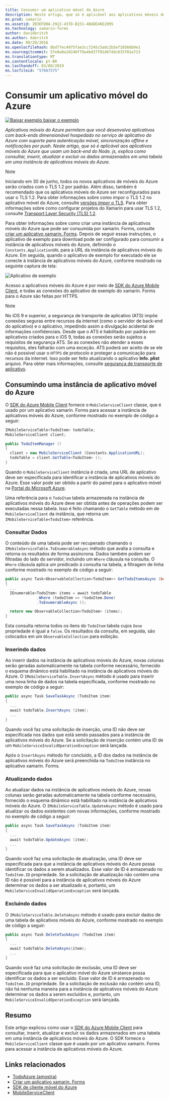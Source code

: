 ```yaml
---
title: Consumir um aplicativo móvel do Azure
description: Neste artigo, que só é aplicável aos aplicativos móveis do Azure que usam um back-end do Node. js, explica como consultar, inserir, atualizar e excluir os dados armazenados em uma tabela em uma instância de aplicativos móveis do Azure.
ms.prod: xamarin
ms.assetid: 2B3EFD0A-2922-437D-B151-4B4DE46E2095
ms.technology: xamarin-forms
author: davidbritch
ms.author: dabritch
ms.date: 09/20/2016
ms.openlocfilehash: 8bd77ec4975fae3cc7245c5adc2b5ef18568b9e1
ms.sourcegitcommit: 57e8a0a10246ff9a4bd37f01d67ddc635f81e723
ms.translationtype: MT
ms.contentlocale: pt-BR
ms.lasthandoff: 03/08/2019
ms.locfileid: "57667575"
---
```

# <a name="consuming-an-azure-mobile-app"></a>Consumir um aplicativo móvel do Azure

[![Baixar exemplo](~/media/shared/download.png) baixar o exemplo](https://developer.xamarin.com/samples/xamarin-forms/WebServices/TodoAzure/)

_Aplicativos móveis do Azure permitem que você desenvolva aplicativos com back-ends dimensionável hospedado no serviço de aplicativo do Azure com suporte para autenticação móvel, sincronização offline e notificações por push. Neste artigo, que só é aplicável aos aplicativos móveis do Azure que usam um back-end do Node. js, explica como consultar, inserir, atualizar e excluir os dados armazenados em uma tabela em uma instância de aplicativos móveis do Azure._

> [!NOTE]
> Iniciando em 30 de junho, todos os novos aplicativos de móveis do Azure serão criados com o TLS 1.2 por padrão. Além disso, também é recomendado que os aplicativos móveis do Azure ser reconfigurados para usar o TLS 1.2. Para obter informações sobre como impor o TLS 1.2 no aplicativo móvel do Azure, consulte [versões impor o TLS](/azure/app-service/app-service-web-tutorial-custom-ssl#enforce-tls-versions). Para obter informações sobre como configurar projetos do Xamarin para usar TLS 1.2, consulte [Transport Layer Security (TLS) 1.2](~/cross-platform/app-fundamentals/transport-layer-security.md).

Para obter informações sobre como criar uma instância de aplicativos móveis do Azure que pode ser consumida por xamarin. Forms, consulte [criar um aplicativo xamarin. Forms](https://azure.microsoft.com/documentation/articles/app-service-mobile-xamarin-forms-get-started/). Depois de seguir essas instruções, o aplicativo de exemplo para download pode ser configurado para consumir a instância de aplicativos móveis do Azure, definindo o `Constants.ApplicationURL` para a URL da instância de aplicativos móveis do Azure. Em seguida, quando o aplicativo de exemplo for executado ele se conecte à instância de aplicativos móveis do Azure, conforme mostrado na seguinte captura de tela:

![](azure-images/portal.png "Aplicativo de exemplo")

Acesso a aplicativos móveis do Azure é por meio de [SDK do Azure Mobile Client](https://www.nuget.org/packages/Microsoft.Azure.Mobile.Client/), e todas as conexões do aplicativo de exemplo do xamarin. Forms para o Azure são feitas por HTTPS.

> [!NOTE]
> No iOS 9 e superior, a segurança de transporte de aplicativo (ATS) impõe conexões seguras entre recursos da internet (como o servidor de back-end do aplicativo) e o aplicativo, impedindo assim a divulgação acidental de informações confidenciais. Desde que o ATS é habilitado por padrão em aplicativos criados para o iOS 9, todas as conexões serão sujeitos a requisitos de segurança ATS. Se as conexões não atender a esses requisitos, eles falharão com uma exceção.
> ATS poderá ser aceito de se ele não é possível usar o `HTTPS` de protocolo e proteger a comunicação para recursos da internet. Isso pode ser feito atualizando o aplicativo **Info. plist** arquivo. Para obter mais informações, consulte [segurança de transporte de aplicativo](~/ios/app-fundamentals/ats.md).

## <a name="consuming-an-azure-mobile-app-instance"></a>Consumindo uma instância de aplicativo móvel do Azure

O [SDK do Azure Mobile Client](https://www.nuget.org/packages/Microsoft.Azure.Mobile.Client/) fornece o `MobileServiceClient` classe, que é usado por um aplicativo xamarin. Forms para acessar a instância de aplicativos móveis do Azure, conforme mostrado no exemplo de código a seguir:

```csharp
IMobileServiceTable<TodoItem> todoTable;
MobileServiceClient client;

public TodoItemManager ()
{
  client = new MobileServiceClient (Constants.ApplicationURL);
  todoTable = client.GetTable<TodoItem> ();
}
```

Quando o `MobileServiceClient` instância é criada, uma URL de aplicativo deve ser especificada para identificar a instância de aplicativos móveis do Azure. Esse valor pode ser obtido a partir do painel para o aplicativo móvel na [Portal do Microsoft Azure](https://portal.azure.com/).

Uma referência para o `TodoItem` tabela armazenada na instância de aplicativos móveis do Azure deve ser obtida antes de operações podem ser executadas nessa tabela. Isso é feito chamando o `GetTable` método em de `MobileServiceClient` da instância, que retorna um `IMobileServiceTable<TodoItem>` referência.

### <a name="querying-data"></a>Consultar Dados

O conteúdo de uma tabela pode ser recuperado chamando o `IMobileServiceTable.ToEnumerableAsync` método que avalia a consulta e retorna os resultados de forma assíncrona. Dados também podem ser filtradas do lado do servidor, incluindo um `Where` cláusula na consulta. O `Where` cláusula aplica um predicado à consulta na tabela, a filtragem de linha conforme mostrado no exemplo de código a seguir:

```csharp
public async Task<ObservableCollection<TodoItem>> GetTodoItemsAsync (bool syncItems = false)
{
  ...
  IEnumerable<TodoItem> items = await todoTable
              .Where (todoItem => !todoItem.Done)
              .ToEnumerableAsync ();

  return new ObservableCollection<TodoItem> (items);
}
```

Esta consulta retorna todos os itens do `TodoItem` tabela cujos `Done` propriedade é igual a `false`. Os resultados da consulta, em seguida, são colocados em um `ObservableCollection` para exibição.

### <a name="inserting-data"></a>Inserindo dados

Ao inserir dados na instância de aplicativos móveis do Azure, novas colunas serão geradas automaticamente na tabela conforme necessário, fornecido o esquema dinâmico está habilitado na instância de aplicativos móveis do Azure. O `IMobileServiceTable.InsertAsync` método é usado para inserir uma nova linha de dados na tabela especificada, conforme mostrado no exemplo de código a seguir:

```csharp
public async Task SaveTaskAsync (TodoItem item)
{
  ...
  await todoTable.InsertAsync (item);
  ...
}
```

Quando você faz uma solicitação de inserção, uma ID não deve ser especificada nos dados que está sendo passados para a instância de aplicativos móveis do Azure. Se a solicitação de inserção contém uma ID de um `MobileServiceInvalidOperationException` será lançada.

Após o `InsertAsync` método for concluído, a ID dos dados na instância de aplicativos móveis do Azure será preenchida na `TodoItem` instância no aplicativo xamarin. Forms.

### <a name="updating-data"></a>Atualizando dados

Ao atualizar dados na instância de aplicativos móveis do Azure, novas colunas serão geradas automaticamente na tabela conforme necessário, fornecido o esquema dinâmico está habilitado na instância de aplicativos móveis do Azure. O `IMobileServiceTable.UpdateAsync` método é usado para atualizar os dados existentes com novas informações, conforme mostrado no exemplo de código a seguir:

```csharp
public async Task SaveTaskAsync (TodoItem item)
{
  ...
  await todoTable.UpdateAsync (item);
  ...
}
```

Quando você faz uma solicitação de atualização, uma ID deve ser especificada para que a instância de aplicativos móveis do Azure possa identificar os dados a serem atualizados. Esse valor de ID é armazenado no `TodoItem.ID` propriedade. Se a solicitação de atualização não contém uma ID não é possível para a instância de aplicativos móveis do Azure determinar os dados a ser atualizado e, portanto, um `MobileServiceInvalidOperationException` será lançada.

### <a name="deleting-data"></a>Excluindo dados

O `IMobileServiceTable.DeleteAsync` método é usado para excluir dados de uma tabela de aplicativos móveis do Azure, conforme mostrado no exemplo de código a seguir:

```csharp
public async Task DeleteTaskAsync (TodoItem item)
{
  ...
  await todoTable.DeleteAsync(item);
  ...
}
```

Quando você faz uma solicitação de exclusão, uma ID deve ser especificada para que o aplicativo móvel do Azure sinstance possa identificar os dados a ser excluído. Esse valor de ID é armazenado no `TodoItem.ID` propriedade. Se a solicitação de exclusão não contém uma ID, não há nenhuma maneira para a instância de aplicativos móveis do Azure determinar os dados a serem excluídos e, portanto, um `MobileServiceInvalidOperationException` será lançada.

## <a name="summary"></a>Resumo

Este artigo explicou como usar o [SDK do Azure Mobile Client](https://www.nuget.org/packages/Microsoft.Azure.Mobile.Client/) para consultar, inserir, atualizar e excluir os dados armazenados em uma tabela em uma instância de aplicativos móveis do Azure. O SDK fornece o `MobileServiceClient` classe que é usado por um aplicativo xamarin. Forms para acessar a instância de aplicativos móveis do Azure.


## <a name="related-links"></a>Links relacionados

- [TodoAzure (amostra)](https://developer.xamarin.com/samples/xamarin-forms/WebServices/TodoAzure/)
- [Criar um aplicativo xamarin. Forms](https://azure.microsoft.com/documentation/articles/app-service-mobile-xamarin-forms-get-started/)
- [SDK de cliente móvel do Azure](https://www.nuget.org/packages/Microsoft.Azure.Mobile.Client/)
- [MobileServiceClient](https://msdn.microsoft.com/library/azure/microsoft.windowsazure.mobileservices.mobileserviceclient(v=azure.10).aspx)

